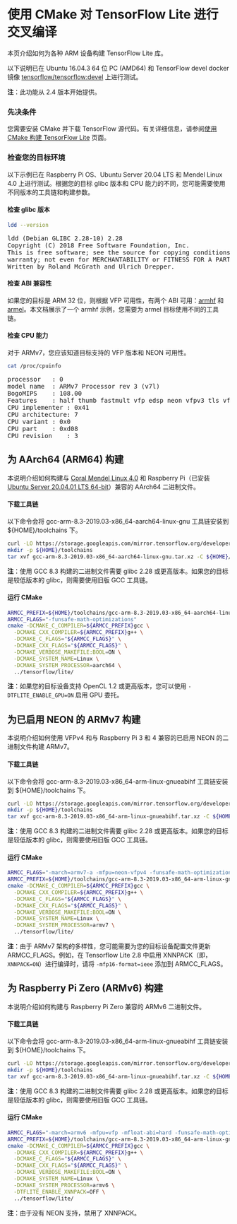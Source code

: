 # 使用 CMake 对 TensorFlow Lite 进行交叉编译

本页介绍如何为各种 ARM 设备构建 TensorFlow Lite 库。

以下说明已在 Ubuntu 16.04.3 64 位 PC (AMD64) 和 TensorFlow devel docker 镜像 [tensorflow/tensorflow:devel](https://hub.docker.com/r/tensorflow/tensorflow/tags/) 上进行测试。

**注**：此功能从 2.4 版本开始提供。

### <a>先决条件</a>

您需要安装 CMake 并下载 TensorFlow 源代码。有关详细信息，请参阅[使用 CMake 构建 TensorFlow Lite](https://www.tensorflow.org/lite/guide/build_cmake) 页面。

### 检查您的目标环境

以下示例已在 Raspberry Pi OS、Ubuntu Server 20.04 LTS 和 Mendel Linux 4.0 上进行测试。根据您的目标 glibc 版本和 CPU 能力的不同，您可能需要使用不同版本的工具链和构建参数。

#### 检查 glibc 版本

```sh
ldd --version
```

<pre class="tfo-notebook-code-cell-output">ldd (Debian GLIBC 2.28-10) 2.28
Copyright (C) 2018 Free Software Foundation, Inc.
This is free software; see the source for copying conditions.  There is NO
warranty; not even for MERCHANTABILITY or FITNESS FOR A PARTICULAR PURPOSE.
Written by Roland McGrath and Ulrich Drepper.
</pre>

#### 检查 ABI 兼容性

如果您的目标是 ARM 32 位，则根据 VFP 可用性，有两个 ABI 可用：[armhf](https://wiki.debian.org/ArmHardFloatPort) 和 [armel](https://wiki.debian.org/ArmEabiPort)。本文档展示了一个 armhf 示例，您需要为 armel 目标使用不同的工具链。

#### 检查 CPU 能力

对于 ARMv7，您应该知道目标支持的 VFP 版本和 NEON 可用性。

```sh
cat /proc/cpuinfo
```

<pre class="tfo-notebook-code-cell-output">processor   : 0
model name  : ARMv7 Processor rev 3 (v7l)
BogoMIPS    : 108.00
Features    : half thumb fastmult vfp edsp neon vfpv3 tls vfpv4 idiva idivt vfpd32 lpae evtstrm crc32
CPU implementer : 0x41
CPU architecture: 7
CPU variant : 0x0
CPU part    : 0xd08
CPU revision    : 3
</pre>

## 为 AArch64 (ARM64) 构建

本说明介绍如何构建与 [Coral Mendel Linux 4.0](https://coral.ai/) 和 Raspberry Pi（已安装 [Ubuntu Server 20.04.01 LTS 64-bit](https://ubuntu.com/download/raspberry-pi)）兼容的 AArch64 二进制文件。

#### 下载工具链

以下命令会将 gcc-arm-8.3-2019.03-x86_64-aarch64-linux-gnu 工具链安装到 ${HOME}/toolchains 下。

```sh
curl -LO https://storage.googleapis.com/mirror.tensorflow.org/developer.arm.com/media/Files/downloads/gnu-a/8.3-2019.03/binrel/gcc-arm-8.3-2019.03-x86_64-aarch64-linux-gnu.tar.xz
mkdir -p ${HOME}/toolchains
tar xvf gcc-arm-8.3-2019.03-x86_64-aarch64-linux-gnu.tar.xz -C ${HOME}/toolchains
```

**注**：使用 GCC 8.3 构建的二进制文件需要 glibc 2.28 或更高版本。如果您的目标是较低版本的 glibc，则需要使用旧版 GCC 工具链。

#### 运行 CMake

```sh
ARMCC_PREFIX=${HOME}/toolchains/gcc-arm-8.3-2019.03-x86_64-aarch64-linux-gnu/bin/aarch64-linux-gnu-
ARMCC_FLAGS="-funsafe-math-optimizations"
cmake -DCMAKE_C_COMPILER=${ARMCC_PREFIX}gcc \
  -DCMAKE_CXX_COMPILER=${ARMCC_PREFIX}g++ \
  -DCMAKE_C_FLAGS="${ARMCC_FLAGS}" \
  -DCMAKE_CXX_FLAGS="${ARMCC_FLAGS}" \
  -DCMAKE_VERBOSE_MAKEFILE:BOOL=ON \
  -DCMAKE_SYSTEM_NAME=Linux \
  -DCMAKE_SYSTEM_PROCESSOR=aarch64 \
  ../tensorflow/lite/
```

**注**：如果您的目标设备支持 OpenCL 1.2 或更高版本，您可以使用 `-DTFLITE_ENABLE_GPU=ON` 启用 GPU 委托。

## 为已启用 NEON 的 ARMv7 构建

本说明介绍如何使用 VFPv4 和与 Raspberry Pi 3 和 4 兼容的已启用 NEON 的二进制文件构建 ARMv7。

#### 下载工具链

以下命令会将 gcc-arm-8.3-2019.03-x86_64-arm-linux-gnueabihf 工具链安装到 ${HOME}/toolchains 下。

```sh
curl -LO https://storage.googleapis.com/mirror.tensorflow.org/developer.arm.com/media/Files/downloads/gnu-a/8.3-2019.03/binrel/gcc-arm-8.3-2019.03-x86_64-arm-linux-gnueabihf.tar.xz
mkdir -p ${HOME}/toolchains
tar xvf gcc-arm-8.3-2019.03-x86_64-arm-linux-gnueabihf.tar.xz -C ${HOME}/toolchains
```

**注**：使用 GCC 8.3 构建的二进制文件需要 glibc 2.28 或更高版本。如果您的目标是较低版本的 glibc，则需要使用旧版 GCC 工具链。

#### 运行 CMake

```sh
ARMCC_FLAGS="-march=armv7-a -mfpu=neon-vfpv4 -funsafe-math-optimizations -mfp16-format=ieee"
ARMCC_PREFIX=${HOME}/toolchains/gcc-arm-8.3-2019.03-x86_64-arm-linux-gnueabihf/bin/arm-linux-gnueabihf-
cmake -DCMAKE_C_COMPILER=${ARMCC_PREFIX}gcc \
  -DCMAKE_CXX_COMPILER=${ARMCC_PREFIX}g++ \
  -DCMAKE_C_FLAGS="${ARMCC_FLAGS}" \
  -DCMAKE_CXX_FLAGS="${ARMCC_FLAGS}" \
  -DCMAKE_VERBOSE_MAKEFILE:BOOL=ON \
  -DCMAKE_SYSTEM_NAME=Linux \
  -DCMAKE_SYSTEM_PROCESSOR=armv7 \
  ../tensorflow/lite/
```

**注**：由于 ARMv7 架构的多样性，您可能需要为您的目标设备配置文件更新 ARMCC_FLAGS。例如，在 Tensorflow Lite 2.8 中启用 XNNPACK（即，`XNNPACK=ON`）进行编译时，请将 `-mfp16-format=ieee` 添加到 ARMCC_FLAGS。

## 为 Raspberry Pi Zero (ARMv6) 构建

本说明介绍如何构建与 Raspberry Pi Zero 兼容的 ARMv6 二进制文件。

#### 下载工具链

以下命令会将 gcc-arm-8.3-2019.03-x86_64-arm-linux-gnueabihf 工具链安装到 ${HOME}/toolchains 下。

```sh
curl -LO https://storage.googleapis.com/mirror.tensorflow.org/developer.arm.com/media/Files/downloads/gnu-a/8.3-2019.03/binrel/gcc-arm-8.3-2019.03-x86_64-arm-linux-gnueabihf.tar.xz
mkdir -p ${HOME}/toolchains
tar xvf gcc-arm-8.3-2019.03-x86_64-arm-linux-gnueabihf.tar.xz -C ${HOME}/toolchains
```

**注**：使用 GCC 8.3 构建的二进制文件需要 glibc 2.28 或更高版本。如果您的目标是较低版本的 glibc，则需要使用旧版 GCC 工具链。

#### 运行 CMake

```sh
ARMCC_FLAGS="-march=armv6 -mfpu=vfp -mfloat-abi=hard -funsafe-math-optimizations"
ARMCC_PREFIX=${HOME}/toolchains/gcc-arm-8.3-2019.03-x86_64-arm-linux-gnueabihf/bin/arm-linux-gnueabihf-
cmake -DCMAKE_C_COMPILER=${ARMCC_PREFIX}gcc \
  -DCMAKE_CXX_COMPILER=${ARMCC_PREFIX}g++ \
  -DCMAKE_C_FLAGS="${ARMCC_FLAGS}" \
  -DCMAKE_CXX_FLAGS="${ARMCC_FLAGS}" \
  -DCMAKE_VERBOSE_MAKEFILE:BOOL=ON \
  -DCMAKE_SYSTEM_NAME=Linux \
  -DCMAKE_SYSTEM_PROCESSOR=armv6 \
  -DTFLITE_ENABLE_XNNPACK=OFF \
  ../tensorflow/lite/
```

**注**：由于没有 NEON 支持，禁用了 XNNPACK。

